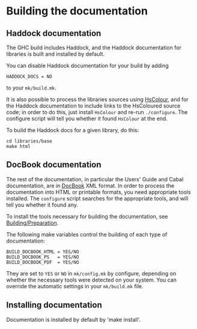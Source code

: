 # Building the documentation

## Haddock documentation


The GHC build includes Haddock, and the Haddock documentation for libraries is built and installed by default.


You can disable Haddock documentation for your build by adding

```wiki
HADDOCK_DOCS = NO
```


to your `mk/build.mk`.


It is also possible to process the libraries sources using [ HsColour](http://hackage.haskell.org/cgi-bin/hackage-scripts/package/hscolour), and for the Haddock documentation to include links to the HsColoured source code; in order to do this, just install `HsColour` and re-run `./configure`.  The configure script will tell you whether it found `HsColour` at the end.


To build the Haddock docs for a given library, do this:

```wiki
cd libraries/base
make html
```

## DocBook documentation


The rest of the documentation, in particular the Users' Guide and Cabal documentation, are in [ DocBook](http://www.docbook.org/) XML format.  In order to process the documentation into HTML or printable formats, you need appropriate tools installed.  The `configure` script searches for the appropriate tools, and will tell you whether it found any.


To install the tools necessary for building the documentation, see [Building/Preparation](building/preparation).


The following make variables control the building of each type of documentation:

```wiki
BUILD_DOCBOOK_HTML = YES/NO
BUILD_DOCBOOK_PS   = YES/NO
BUILD_DOCBOOK_PDF  = YES/NO
```


They are set to `YES` or `NO` in `mk/config.mk` by configure, depending on whether the necessary tools were detected on your system.  You can override the automatic settings in your `mk/build.mk` file.

## Installing documentation


Documentation is installed by default by 'make install'.

